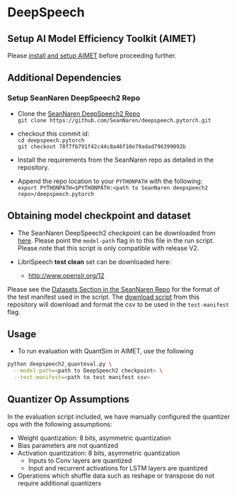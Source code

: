 # DeepSpeech

## Setup AI Model Efficiency Toolkit (AIMET)
Please [install and setup AIMET](../../README.md#install-aimet) before proceeding further.

## Additional Dependencies

### Setup SeanNaren DeepSpeech2 Repo

- Clone the [SeanNaren DeepSpeech2 Repo](https://github.com/SeanNaren/deepspeech.pytorch)  
  `git clone https://github.com/SeanNaren/deepspeech.pytorch.git`

- checkout this commit id:  
`cd deepspeech.pytorch`  
`git checkout 78f7fb791f42c44c8a46f10e79adad796399892b`

- Install the requirements from the SeanNaren repo as detailed in the repository.

- Append the repo location to your `PYTHONPATH` with the following:  
  `export PYTHONPATH=$PYTHONPATH:<path to SeanNaren deepspeech2 repo>/deepspeech.pytorch`


## Obtaining model checkpoint and dataset

- The SeanNaren DeepSpeech2 checkpoint can be downloaded from [here](https://github.com/SeanNaren/deepspeech.pytorch/releases/download/v2.0/librispeech_pretrained_v2.pth). Please point the `model-path` flag in to this file in the run script. Please note that this script is only compatible with release V2.

- LibriSpeech __test clean__ set can be downloaded here:
  - http://www.openslr.org/12


Please see the [Datasets Section in the SeanNaren Repo](https://github.com/SeanNaren/deepspeech.pytorch#datasets) for the format of the test manifest used in the script. The [download script](https://github.com/SeanNaren/deepspeech.pytorch/blob/v2.0/data/librispeech.py) from this repository will download and format the csv to be used in the `test-manifest` flag.


## Usage

- To run evaluation with QuantSim in AIMET, use the following

```bash
python deepspeech2_quanteval.py \
  --model-path=<path to DeepSpeech2 checkpoint> \
  --test-manifest=<path to test manifest csv>
```

## Quantizer Op Assumptions
In the evaluation script included, we have manually configured the quantizer ops with the following assumptions:
- Weight quantization: 8 bits, asymmetric quantization
- Bias parameters are not quantized
- Activation quantization: 8 bits, asymmetric quantization
  - Inputs to Conv layers are quantized
  - Input and recurrent activations for LSTM layers are quantized
- Operations which shuffle data such as reshape or transpose do not require additional quantizers
